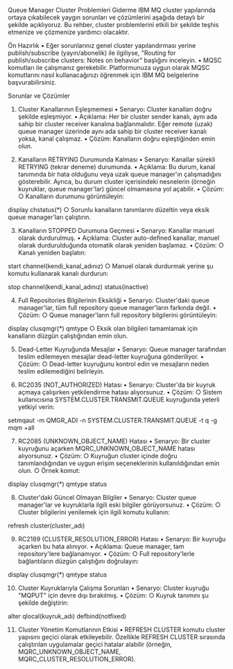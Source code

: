Queue Manager Cluster Problemleri Giderme
IBM MQ cluster yapılarında ortaya çıkabilecek yaygın sorunları ve çözümlerini aşağıda detaylı bir şekilde açıklıyoruz. Bu rehber, cluster problemlerini etkili bir şekilde teşhis etmenize ve çözmenize yardımcı olacaktır.

Ön Hazırlık
	• Eğer sorunlarınız genel cluster yapılandırması yerine publish/subscribe (yayın/abonelik) ile ilgiliyse, "Routing for publish/subscribe clusters: Notes on behavior" başlığını inceleyin.
	• MQSC komutları ile çalışmanız gerekebilir. Platformunuza uygun olarak MQSC komutlarını nasıl kullanacağınızı öğrenmek için IBM MQ belgelerine başvurabilirsiniz.

Sorunlar ve Çözümler
1. Cluster Kanallarının Eşleşmemesi
	• Senaryo: Cluster kanalları doğru şekilde eşleşmiyor.
	• Açıklama: Her bir cluster sender kanalı, aynı ada sahip bir cluster receiver kanalına bağlanmalıdır. Eğer remote (uzak) queue manager üzerinde aynı ada sahip bir cluster receiver kanalı yoksa, kanal çalışmaz.
	• Çözüm: Kanalların doğru eşleştiğinden emin olun.

2. Kanalların RETRYING Durumunda Kalması
	• Senaryo: Kanallar sürekli RETRYING (tekrar deneme) durumunda.
	• Açıklama: Bu durum, kanal tanımında bir hata olduğunu veya uzak queue manager'ın çalışmadığını gösterebilir. Ayrıca, bu durum cluster içerisindeki nesnelerin (örneğin kuyruklar, queue manager'lar) güncel olmamasına yol açabilir.
	• Çözüm:
		○ Kanalların durumunu görüntüleyin:display chstatus(*)
		○ Sorunlu kanalların tanımlarını düzeltin veya eksik queue manager'ları çalıştırın.

3. Kanalların STOPPED Durumuna Geçmesi
	• Senaryo: Kanallar manuel olarak durdurulmuş.
	• Açıklama: Cluster auto-defined kanallar, manuel olarak durdurulduğunda otomatik olarak yeniden başlamaz.
	• Çözüm:
		○ Kanalı yeniden başlatın:start channel(kendi_kanal_adınız)
		○ Manuel olarak durdurmak yerine şu komutu kullanarak kanalı durdurun:stop channel(kendi_kanal_adınız) status(inactive)

4. Full Repositories Bilgilerinin Eksikliği
	• Senaryo: Cluster'daki queue manager'lar, tüm full repository queue manager'ların farkında değil.
	• Çözüm:
		○ Queue manager'ların full repository bilgilerini görüntüleyin:display clusqmgr(*) qmtype
		○ Eksik olan bilgileri tamamlamak için kanalların düzgün çalıştığından emin olun.

5. Dead-Letter Kuyruğunda Mesajlar
	• Senaryo: Queue manager tarafından teslim edilemeyen mesajlar dead-letter kuyruğuna gönderiliyor.
	• Çözüm:
		○ Dead-letter kuyruğunu kontrol edin ve mesajların neden teslim edilemediğini belirleyin.

6. RC2035 (NOT_AUTHORIZED) Hatası
	• Senaryo: Cluster'da bir kuyruk açmaya çalışırken yetkilendirme hatası alıyorsunuz.
	• Çözüm:
		○ Sistem kullanıcısına SYSTEM.CLUSTER.TRANSMIT.QUEUE kuyruğunda yeterli yetkiyi verin:setmqaut -m QMGR_ADI -n SYSTEM.CLUSTER.TRANSMIT.QUEUE -t q -g mqm +all

7. RC2085 (UNKNOWN_OBJECT_NAME) Hatası
	• Senaryo: Bir cluster kuyruğunu açarken MQRC_UNKNOWN_OBJECT_NAME hatası alıyorsunuz.
	• Çözüm:
		○ Kuyruğun cluster içinde doğru tanımlandığından ve uygun erişim seçeneklerinin kullanıldığından emin olun.
		○ Örnek komut:display clusqmgr(*) qmtype status

8. Cluster'daki Güncel Olmayan Bilgiler
	• Senaryo: Cluster queue manager'lar ve kuyruklarla ilgili eski bilgiler görüyorsunuz.
	• Çözüm:
		○ Cluster bilgilerini yenilemek için ilgili komutu kullanın:refresh cluster(cluster_adı)

9. RC2189 (CLUSTER_RESOLUTION_ERROR) Hatası
	• Senaryo: Bir kuyruğu açarken bu hata alınıyor.
	• Açıklama: Queue manager, tam repository'lere bağlanamıyor.
	• Çözüm:
		○ Full repository'lerle bağlantıların düzgün çalıştığını doğrulayın:display clusqmgr(*) qmtype status

10. Cluster Kuyruklarıyla Çalışma Sorunları
	• Senaryo: Cluster kuyruğu "MQPUT" için devre dışı bırakılmış.
	• Çözüm:
		○ Kuyruk tanımını şu şekilde değiştirin:alter qlocal(kuyruk_adı) defbind(notfixed)

11. Cluster Yönetim Komutlarının Etkisi
	• REFRESH CLUSTER komutu cluster yapısını geçici olarak etkileyebilir. Özellikle REFRESH CLUSTER sırasında çalıştırılan uygulamalar geçici hatalar alabilir (örneğin, MQRC_UNKNOWN_OBJECT_NAME, MQRC_CLUSTER_RESOLUTION_ERROR).
